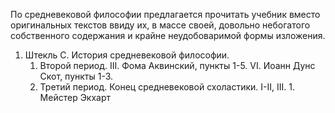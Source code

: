 По средневековой философии предлагается прочитать учебник вместо оригинальных текстов ввиду их, в массе своей, довольно небогатого собственного содержания и крайне неудобоваримой формы изложения. 

1. Штекль С. История средневековой философии. 
	1. Второй период. III. Фома Аквинский, пункты 1-5. VI. Иоанн Дунс Скот, пункты 1-3.
	2. Третий период. Конец средневековой схоластики. I-II, III. 1. Мейстер Экхарт